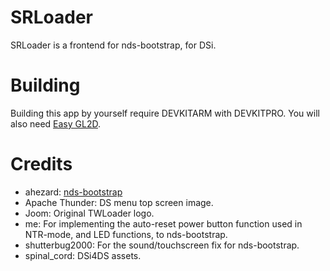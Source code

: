 # SRLoader
SRLoader is a frontend for nds-bootstrap, for DSi.

# Building
Building this app by yourself require DEVKITARM with DEVKITPRO. You will also need [Easy GL2D](https://www.odrive.com/s/eb3e676a-be1b-4a18-bc7d-67f25c80eb42-5917ab0b).

# Credits

- ahezard: [nds-bootstrap](https://github.com/ahezard/nds-bootstrap)
- Apache Thunder: DS menu top screen image.
- Joom: Original TWLoader logo.
- me: For implementing the auto-reset power button function used in NTR-mode, and LED functions, to nds-bootstrap.
- shutterbug2000: For the sound/touchscreen fix for nds-bootstrap.
- spinal_cord: DSi4DS assets.